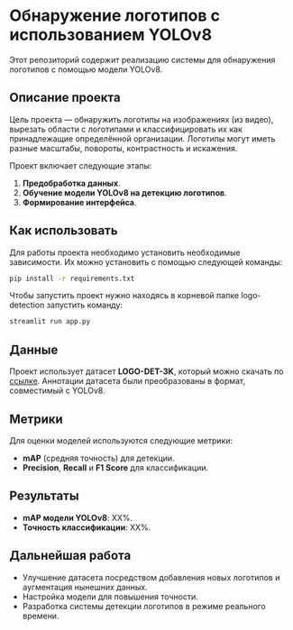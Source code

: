 # Обнаружение логотипов с использованием YOLOv8

Этот репозиторий содержит реализацию системы для обнаружения логотипов с помощью модели YOLOv8.

## Описание проекта

Цель проекта — обнаружить логотипы на изображениях (из видео), вырезать области с логотипами и классифицировать их как принадлежащие определённой организации. Логотипы могут иметь разные масштабы, повороты, контрастность и искажения.

Проект включает следующие этапы:
1. **Предобработка данных**.
2. **Обучение модели YOLOv8 на детекцию логотипов**.
3. **Формирование интерфейса**.

## Как использовать

Для работы проекта необходимо установить необходимые зависимости. 
Их можно установить с помощью следующей команды:

```bash
pip install -r requirements.txt
```

Чтобы запустить проект нужно находясь в корневой папке logo-detection запустить команду:

```bash
streamlit run app.py
```

## Данные

Проект использует датасет **LOGO-DET-3K**, который можно скачать по [ссылке](https://github.com/Wangjing1551/LogoDet-3K-Dataset). Аннотации датасета были преобразованы в формат, совместимый с YOLOv8. 

## Метрики

Для оценки моделей используются следующие метрики:

- **mAP** (средняя точность) для детекции.
- **Precision**, **Recall** и **F1 Score** для классификации.

## Результаты

- **mAP модели YOLOv8**: XX%.
- **Точность классификации**: XX%.

## Дальнейшая работа

- Улучшение датасета посредством добавления новых логотипов и аугментация нынешних данных.
- Настройка модели для повышения точности.
- Разработка системы детекции логотипов в режиме реального времени.
